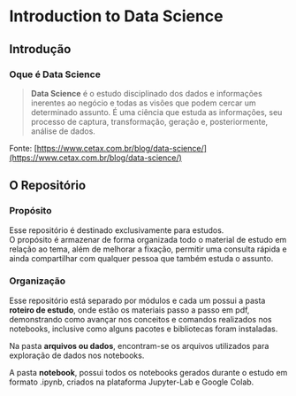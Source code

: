 # Introduction to Data Science

## Introdução

### Oque é Data Science

> **Data Science** é o estudo disciplinado dos dados e informações inerentes ao negócio e todas as visões que podem cercar um determinado assunto. É uma ciência que estuda as informações, seu processo de captura, transformação, geração e, posteriormente, análise de dados.
>

Fonte: [https://www.cetax.com.br/blog/data-science/](https://www.cetax.com.br/blog/data-science/)  

## O Repositório

### Propósito

Esse repositório é destinado exclusivamente para estudos.  
O propósito é armazenar de forma organizada todo o material de estudo em relação ao tema, além de melhorar a fixação, permitir uma consulta rápida e ainda compartilhar com qualquer pessoa que também estuda o assunto.

### Organização

Esse repositório está separado por módulos e cada um possui a pasta **roteiro de estudo**, onde estão os materiais passo a passo em pdf, demonstrando como avançar nos conceitos e comandos realizados nos notebooks, inclusive como alguns pacotes e bibliotecas foram instaladas.  

Na pasta **arquivos ou dados**, encontram-se os arquivos utilizados para exploração de dados nos notebooks.  

A pasta **notebook**, possui todos os notebooks gerados durante o estudo em formato .ipynb, criados na plataforma Jupyter-Lab e Google Colab.
